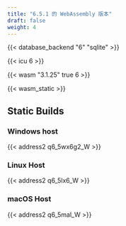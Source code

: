 ```yaml
---
title: "6.5.1 的 WebAssembly 版本"
draft: false
weight: 4
---
```


{{< database_backend "6" "sqlite" >}}

{{< icu 6 >}}

{{< wasm "3.1.25" true 6 >}}

{{< wasm_static >}}

## Static Builds

### Windows host

{{< address2 q6_5wx6g2_W >}}

### Linux Host

{{< address2 q6_5lx6_W >}}

### macOS Host

{{< address2 q6_5mal_W >}}
